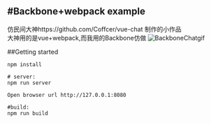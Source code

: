 #Backbone+webpack example 
-----
仿民间大神https://github.com/Coffcer/vue-chat 制作的小作品  
大神用的是vue+webpack,而我用的Backbone仿做
![BackboneChatgif](http://gxr404.github.io/backbone-chat/dist/images/GIF.gif)

##Getting started
```
npm install

# server:
npm run server

Open browser url http://127.0.0.1:8080

#build:
npm run build

